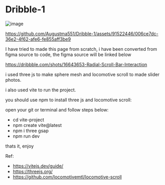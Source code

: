 # Dribble-1

![image](https://github.com/Augustma551/Dribble-1/assets/91522446/0bc35398-7112-441f-8708-6da16cd7e1da)

https://github.com/Augustma551/Dribble-1/assets/91522446/006ce7dc-36e2-4f62-afe6-fe855aff3be9

I have tried to made this page from scratch, i have been converted from figma source to code, the figma source will be linked below 

https://dribbble.com/shots/16643653-Radial-Scroll-Bar-Interaction




i used three js to make sphere mesh and locomotive scroll to made slider photos.

i also used vite to run the project.

you should use npm to install three js and locomotive scroll:

open your git or terminal and follow steps below:
 - cd vite-project
 - npm create vite@latest
 - npm i three gsap
 - npm run dev
 
 thats it, enjoy 
 
 Ref: 
 - https://vitejs.dev/guide/
 - https://threejs.org/
 - https://github.com/locomotivemtl/locomotive-scroll
